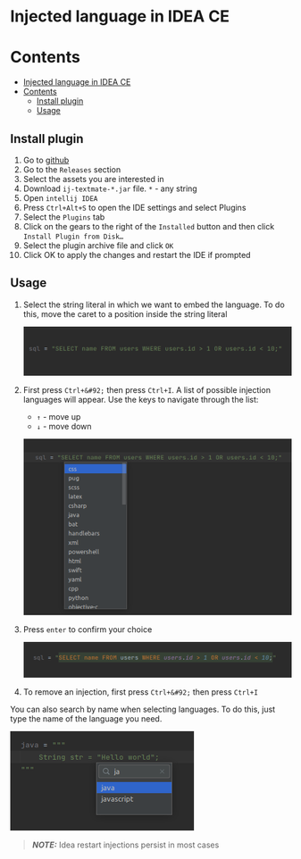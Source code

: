 # Injected language in IDEA CE

# Contents

- [Injected language in IDEA CE](#injected-language-in-idea-ce)
- [Contents](#contents)
  - [Install plugin](#install-plugin)
  - [Usage](#usage)

## Install plugin

1. Go to [github](https://github.com/SuduIDE/ij-textmate)
2. Go to the `Releases` section
3. Select the assets you are interested in
4. Download `ij-textmate-*.jar` file. `*` - any string
5. Open `intellij IDEA`
6. Press `Ctrl+Alt+S` to open the IDE settings and select Plugins
7. Select the `Plugins` tab
8. Click on the gears to the right of the `Installed` button and then click `Install Plugin from Disk…`
9. Select the plugin archive file and click `OK`
10. Click OK to apply the changes and restart the IDE if prompted

## Usage

1. Select the string literal in which we want to embed the language. To do this, move the caret to a position inside the
   string literal

   ![string literal without injection](images/without_injection.png)

2. First press `Ctrl+&#92;` then press `Ctrl+I`. A list of possible injection languages will appear. Use the keys to
   navigate through the list:
    - `↑` - move up
    - `↓` - move down

   ![select language](images/select_language.png)
3. Press `enter` to confirm your choice

   ![with injection](images/with_injection.png)

4. To remove an injection, first press `Ctrl+&#92;` then press `Ctrl+I`

You can also search by name when selecting languages. To do this, just type the name of the language you need.

![search_language](images/search_language.png)

> **_NOTE:_** Idea restart injections persist in most cases